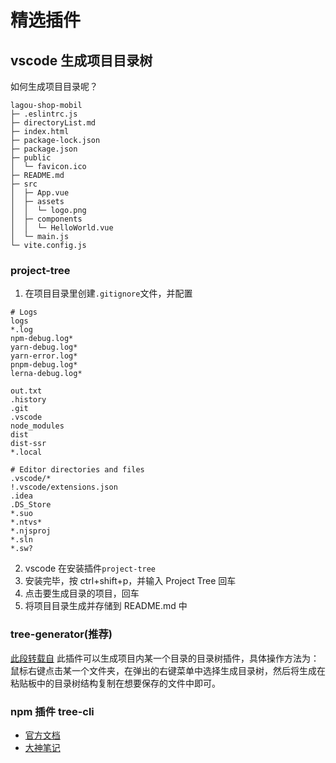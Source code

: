 # 精选插件

## vscode 生成项目目录树

如何生成项目目录呢？

```
lagou-shop-mobil
├─ .eslintrc.js
├─ directoryList.md
├─ index.html
├─ package-lock.json
├─ package.json
├─ public
│  └─ favicon.ico
├─ README.md
├─ src
│  ├─ App.vue
│  ├─ assets
│  │  └─ logo.png
│  ├─ components
│  │  └─ HelloWorld.vue
│  └─ main.js
└─ vite.config.js

```

### project-tree

1. 在项目目录里创建`.gitignore`文件，并配置

```
# Logs
logs
*.log
npm-debug.log*
yarn-debug.log*
yarn-error.log*
pnpm-debug.log*
lerna-debug.log*

out.txt
.history
.git
.vscode
node_modules
dist
dist-ssr
*.local

# Editor directories and files
.vscode/*
!.vscode/extensions.json
.idea
.DS_Store
*.suo
*.ntvs*
*.njsproj
*.sln
*.sw?

```

2. vscode 在安装插件`project-tree`
3. 安装完毕，按 ctrl+shift+p，并输入 Project Tree 回车
4. 点击要生成目录的项目，回车
5. 将项目目录生成并存储到 README.md 中

### tree-generator(推荐)

[此段转载自](https://blog.csdn.net/qq_35021522/article/details/120365799)
此插件可以生成项目内某一个目录的目录树插件，具体操作方法为：鼠标右键点击某一个文件夹，在弹出的右键菜单中选择生成目录树，然后将生成在粘贴板中的目录树结构复制在想要保存的文件中即可。

### npm 插件 tree-cli

- [官方文档](https://www.npmjs.com/package/tree-cli)
- [大神笔记](https://cloud.tencent.com/developer/article/1729414)
